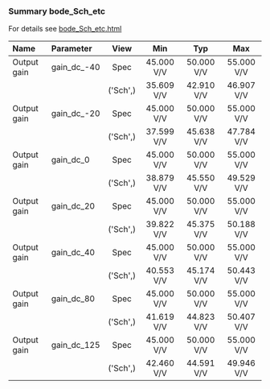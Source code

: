 ### Summary bode_Sch_etc

For details see <a href='bode_Sch_etc.html'>bode_Sch_etc.html</a>

|**Name**|**Parameter**|**View**|**Min** | **Typ** | **Max**|
|:---|:---|:---:|:---:|:---:|:---:|
|Output gain|gain\_dc\_-40 | Spec | 45.000 V/V | 50.000 V/V | 55.000 V/V |
| | | ('Sch',)|35.609 V/V | 42.910 V/V | 46.907 V/V |
|Output gain|gain\_dc\_-20 | Spec | 45.000 V/V | 50.000 V/V | 55.000 V/V |
| | | ('Sch',)|37.599 V/V | 45.638 V/V | 47.784 V/V |
|Output gain|gain\_dc\_0 | Spec | 45.000 V/V | 50.000 V/V | 55.000 V/V |
| | | ('Sch',)|38.879 V/V | 45.550 V/V | 49.529 V/V |
|Output gain|gain\_dc\_20 | Spec | 45.000 V/V | 50.000 V/V | 55.000 V/V |
| | | ('Sch',)|39.822 V/V | 45.375 V/V | 50.188 V/V |
|Output gain|gain\_dc\_40 | Spec | 45.000 V/V | 50.000 V/V | 55.000 V/V |
| | | ('Sch',)|40.553 V/V | 45.174 V/V | 50.443 V/V |
|Output gain|gain\_dc\_80 | Spec | 45.000 V/V | 50.000 V/V | 55.000 V/V |
| | | ('Sch',)|41.619 V/V | 44.823 V/V | 50.407 V/V |
|Output gain|gain\_dc\_125 | Spec | 45.000 V/V | 50.000 V/V | 55.000 V/V |
| | | ('Sch',)|42.460 V/V | 44.591 V/V | 49.946 V/V |
